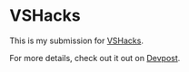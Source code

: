# VSHacks

This is my submission for [VSHacks](https://vshacks.devpost.com/).

For more details, check out it out on [Devpost](https://devpost.com/software/studymania?ref_content=my-projects-tab&ref_feature=my_projects).
